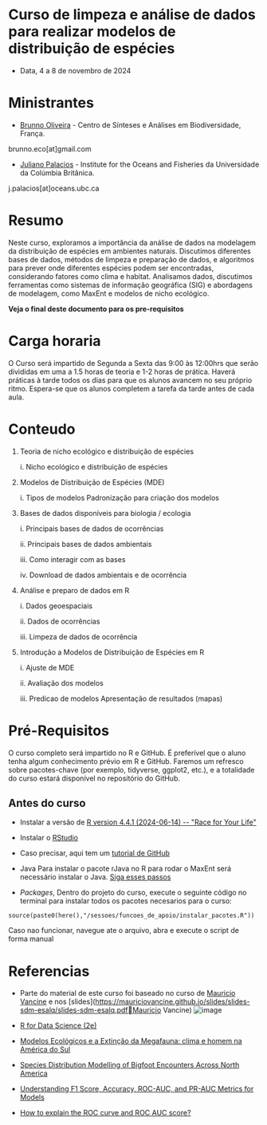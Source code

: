 # Curso de limpeza e análise de dados para realizar modelos de distribuição de espécies

-   Data, 4 a 8 de novembro de 2024

# Ministrantes

-   [Brunno Oliveira](oliveirabrunno.wordpress.com) - Centro de Sínteses e Análises em Biodiversidade, França.

brunno.eco[at]gmail.com

-   [Juliano Palacios](www.julianopalacios.com) - Institute for the Oceans and Fisheries da Universidade da Colúmbia Britânica.

j.palacios[at]oceans.ubc.ca

# Resumo

Neste curso, exploramos a importância da análise de dados na modelagem da distribuição de espécies em ambientes naturais. Discutimos diferentes bases de dados, métodos de limpeza e preparação de dados, e algoritmos para prever onde diferentes espécies podem ser encontradas, considerando fatores como clima e habitat. Analisamos dados, discutimos ferramentas como sistemas de informação geográfica (SIG) e abordagens de modelagem, como MaxEnt e modelos de nicho ecológico.

**Veja o final deste documento para os pre-requisitos**

# Carga horaria

O Curso será impartido de Segunda a Sexta das 9:00 às 12:00hrs que serão divididas em uma a 1.5 horas de teoria e 1-2 horas de prática. Haverá práticas à tarde todos os dias para que os alunos avancem no seu próprio ritmo. Espera-se que os alunos completem a tarefa da tarde antes de cada aula.

# Conteudo

1.  Teoria de nicho ecológico e distribuição de espécies

    i.  Nicho ecológico e distribuição de espécies

2.  Modelos de Distribuição de Espécies (MDE)

    i.  Tipos de modelos Padronização para criação dos modelos

3.  Bases de dados disponíveis para biologia / ecologia

    i.  Principais bases de dados de ocorrências

    ii. Principais bases de dados ambientais

    iii. Como interagir com as bases

    iv. Download de dados ambientais e de ocorrência

4.  Análise e preparo de dados em R

    i.  Dados geoespaciais

    ii. Dados de ocorrências

    iii. Limpeza de dados de ocorrência

5.  Introdução a Modelos de Distribuição de Espécies em R

    i.  Ajuste de MDE

    ii. Avaliação dos modelos

    iii. Predicao de modelos Apresentação de resultados (mapas)

# Pré-Requisitos

O curso completo será impartido no R e GitHub. É preferível que o aluno tenha algum conhecimento prévio em R e GitHub. Faremos um refresco sobre pacotes-chave (por exemplo, tidyverse, ggplot2, etc.), e a totalidade do curso estará disponível no repositório do GitHub.

## Antes do curso

- Instalar a versão de [R version 4.4.1 (2024-06-14) -- "Race for Your Life"](https://www.r-project.org/)

- Instalar o [RStudio](https://www.rstudio.com/)

- Caso precisar, aqui tem um [tutorial de GitHub](https://docs.github.com/pt/get-started/start-your-journey/hello-world)

-   Java Para instalar o pacote rJava no R para rodar o MaxEnt será necessário instalar o Java. [Siga esses passos](https://www.java.com/pt-BR/)

-   *Packages*, Dentro do projeto do curso, execute o seguinte código no terminal para instalar todos os pacotes necesarios para o curso:
  
  `source(paste0(here(),"/sessoes/funcoes_de_apoio/instalar_pacotes.R"))`

Caso nao funcionar, navegue ate o arquivo, abra e execute o script de forma manual

# Referencias 

- Parte do material de este curso foi baseado no curso de [Mauricio Vancine](https://mauriciovancine.github.io/workshop-r-sdm/01_slides/slides_workshop_r_sdm.html#1) e nos [slides](https://mauriciovancine.github.io/slides/slides-sdm-esalq/slides-sdm-esalq.pdfMauricio Vancine)
![image](https://github.com/user-attachments/assets/50618ebc-bd76-45e7-9d17-81e84b294e33)

- [R for Data Science (2e)](https://r4ds.hadley.nz/)
- [Modelos Ecológicos e a Extinção da Megafauna: clima e homem na América do Sul](https://files.cercomp.ufg.br/weby/up/672/o/Paleoecologia_completo.pdf)
- [Species Distribution Modelling of Bigfoot Encounters Across North America](https://www.cfholbert.com/blog/bigfoot-sdm/)
- [Understanding F1 Score, Accuracy, ROC-AUC, and PR-AUC Metrics for Models](https://www.deepchecks.com/f1-score-accuracy-roc-auc-and-pr-auc-metrics-for-models/)
- [How to explain the ROC curve and ROC AUC score?](https://www.evidentlyai.com/classification-metrics/explain-roc-curve)
